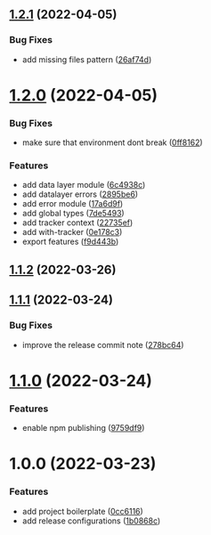 ## [1.2.1](https://github.com/emkis/gtm-event-tracker/compare/v1.2.0...v1.2.1) (2022-04-05)


### Bug Fixes

* add missing files pattern ([26af74d](https://github.com/emkis/gtm-event-tracker/commit/26af74df06c5cccae75d8ba511b63f5b735fc240))

# [1.2.0](https://github.com/emkis/gtm-event-tracker/compare/v1.1.2...v1.2.0) (2022-04-05)


### Bug Fixes

* make sure that environment dont break ([0ff8162](https://github.com/emkis/gtm-event-tracker/commit/0ff81628782f6bef9d22f53cab23f0eaf8514f55))


### Features

* add data layer module ([6c4938c](https://github.com/emkis/gtm-event-tracker/commit/6c4938c6c9f6782cdc854ae70f59929f15b1c41d))
* add datalayer errors ([2895be6](https://github.com/emkis/gtm-event-tracker/commit/2895be68712185652c38229be804b81b166dc331))
* add error module ([17a6d9f](https://github.com/emkis/gtm-event-tracker/commit/17a6d9f04ce6841340e653acd8ffb09c1c638580))
* add global types ([7de5493](https://github.com/emkis/gtm-event-tracker/commit/7de549383f92ad4bc9185998e3d372fb494280a4))
* add tracker context ([22735ef](https://github.com/emkis/gtm-event-tracker/commit/22735ef1b7922ccc073a5853eaecd3503273e517))
* add with-tracker ([0e178c3](https://github.com/emkis/gtm-event-tracker/commit/0e178c334b7f36df82ab628d5adce0159626bb47))
* export features ([f9d443b](https://github.com/emkis/gtm-event-tracker/commit/f9d443b75b28780d5e122ed0ae9ccc73318feab7))

## [1.1.2](https://github.com/emkis/gtm-event-tracker/compare/v1.1.1...v1.1.2) (2022-03-26)

## [1.1.1](https://github.com/emkis/gtm-event-tracker/compare/v1.1.0...v1.1.1) (2022-03-24)


### Bug Fixes

* improve the release commit note ([278bc64](https://github.com/emkis/gtm-event-tracker/commit/278bc64c1a1aba5018f84fa04356326a05cd27d1))

# [1.1.0](https://github.com/emkis/gtm-event-tracker/compare/v1.0.0...v1.1.0) (2022-03-24)


### Features

* enable npm publishing ([9759df9](https://github.com/emkis/gtm-event-tracker/commit/9759df91b82927954116a560115833706fa9e1ac))

# 1.0.0 (2022-03-23)


### Features

* add project boilerplate ([0cc6116](https://github.com/emkis/gtm-event-tracker/commit/0cc611627d39a256d07ba44adc400564e7561e68))
* add release configurations ([1b0868c](https://github.com/emkis/gtm-event-tracker/commit/1b0868ce9e24bc97e5366bddd110f29318826f42))
